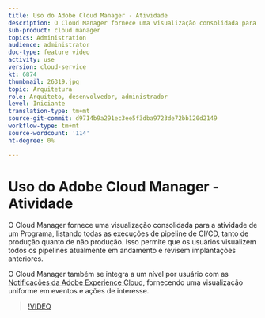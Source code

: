```yaml
---
title: Uso do Adobe Cloud Manager - Atividade
description: O Cloud Manager fornece uma visualização consolidada para a atividade de um Programa, listando todas as execuções de pipeline de CI/CD, tanto de produção quanto de não produção. Isso permite que os usuários visualizem todos os pipelines atualmente em andamento e revisem implantações anteriores.
sub-product: cloud manager
topics: Administration
audience: administrator
doc-type: feature video
activity: use
version: cloud-service
kt: 6874
thumbnail: 26319.jpg
topic: Arquitetura
role: Arquiteto, desenvolvedor, administrador
level: Iniciante
translation-type: tm+mt
source-git-commit: d9714b9a291ec3ee5f3dba9723de72bb120d2149
workflow-type: tm+mt
source-wordcount: '114'
ht-degree: 0%

---
```



# Uso do Adobe Cloud Manager - Atividade

O Cloud Manager fornece uma visualização consolidada para a atividade de um Programa, listando todas as execuções de pipeline de CI/CD, tanto de produção quanto de não produção. Isso permite que os usuários visualizem todos os pipelines atualmente em andamento e revisem implantações anteriores.

O Cloud Manager também se integra a um nível por usuário com as [Notificações da Adobe Experience Cloud](https://experienceleague.adobe.com/docs/experience-manager-cloud-manager/using/how-to-use/notifications.html), fornecendo uma visualização uniforme em eventos e ações de interesse.

>[!VIDEO](https://video.tv.adobe.com/v/26319/?quality=12&learn=on)
